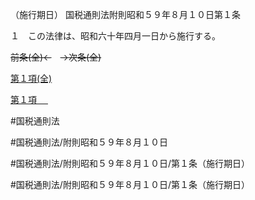 （施行期日）
国税通則法附則昭和５９年８月１０日第１条

１　この法律は、昭和六十年四月一日から施行する。

~~前条(全)←~~　~~→次条(全)~~

[第１項(全)](国税通則法＿＿＿＿附則昭和５９年８月１０日第１条第１項_.md)  

[第１項 　 ](国税通則法＿＿＿＿附則昭和５９年８月１０日第１条第１項.md)  

#国税通則法

#国税通則法/附則昭和５９年８月１０日

#国税通則法/附則昭和５９年８月１０日/第１条（施行期日）

#国税通則法/附則昭和５９年８月１０日/第１条（施行期日）

